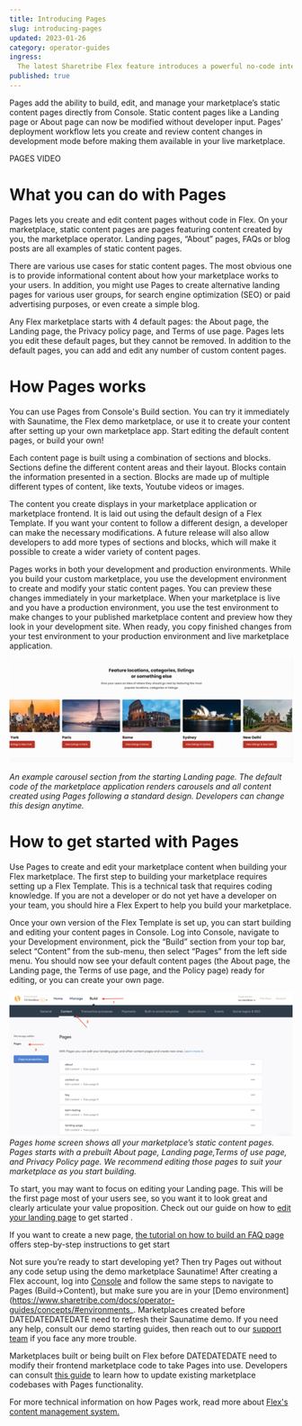 ```yaml
---
title: Introducing Pages
slug: introducing-pages
updated: 2023-01-26
category: operator-guides
ingress:
  The latest Sharetribe Flex feature introduces a powerful no-code interface that gives you full control over your marketplace’s content.
published: true
---
```


Pages add the ability to build, edit, and manage your marketplace’s static content pages directly from Console. Static content pages like a Landing page or About page can now be modified without developer input. Pages’ deployment workflow lets you create and review content changes in development mode before making them available in your live marketplace. 

PAGES VIDEO

# What you can do with Pages

Pages lets you create and edit content pages without code in Flex. On your marketplace, static content pages are pages featuring content created by you, the marketplace operator. Landing pages, “About” pages, FAQs or blog posts are all examples of static content pages.

There are various use cases for static content pages. The most obvious one is to provide informational content about how your marketplace works to your users. In addition, you might use Pages to create alternative landing pages for various user groups, for search engine optimization (SEO) or paid advertising purposes, or even create a simple blog.

Any Flex marketplace starts with 4 default pages: the About page, the Landing page, the Privacy policy page, and Terms of use page. Pages lets you edit these default pages, but they cannot be removed. In addition to the default pages, you can add and edit any number of custom content pages. 

# How Pages works

You can use Pages from Console's Build section. You can try it immediately with Saunatime, the Flex demo marketplace, or use it to create your content after setting up your own marketplace app. Start editing the default content pages, or build your own!

Each content page is built using a combination of sections and blocks. Sections define the different content areas and their layout. Blocks contain the information presented in a section. Blocks are made up of multiple different types of content, like texts, Youtube videos or images.

The content you create displays in your marketplace application or marketplace frontend. It is laid out using the default design of a Flex Template. If you want your content to follow a different design, a developer can make the necessary modifications. A future release will also allow developers to add more types of sections and blocks, which will make it possible to create a wider variety of content pages. 

Pages works in both your development and production environments. While you build your custom marketplace, you use the development environment to create and modify your static content pages. You can preview these changes immediately in your marketplace. When your marketplace is live and you have a production environment, you use the test environment to make changes to your published marketplace content and preview how they look in your development site. When ready, you copy finished changes from your test environment to your production environment and live marketplace application. 

![carousel-example](./carousel-example.png)

_An example carousel section from the starting Landing page. The default code of the marketplace application renders carousels and all content created using Pages following a standard design. Developers can change this design anytime._ 

# How to get started with Pages

Use Pages to create and edit your marketplace content when building your Flex marketplace. The first step to building your marketplace requires setting up a Flex Template. This is a technical task that requires coding knowledge. If you are not a developer or do not yet have a developer on your team, you should hire a Flex Expert to help you build your marketplace.

Once your own version of the Flex Template is set up, you can start building and editing your content pages in Console. Log into Console, navigate to your Development environment, pick the “Build” section from your top bar, select “Content” from the sub-menu, then select “Pages” from the left side menu. You should now see your default content pages (the About page, the Landing page, the Terms of use page, and the Policy page) ready for editing, or you can create your own page.


![pages-homescreen](./pages-homescreen.png) 
_Pages home screen shows all your marketplace’s static content pages. Pages starts with a prebuilt About page, Landing page,Terms of use page, and Privacy Policy page. We recommend editing those pages to suit your marketplace as you start building._

To start, you may want to focus on editing your Landing page. This will be the first page most of your users see, so you want it to look great and clearly articulate your value proposition. Check out our guide on how to [edit your landing page](https://www.sharetribe.com/docs/operator-guides/how-to-edit-content-pages-in-console/) to get started .

If you want to create a new page, [the tutorial on how to build an FAQ page](https://www.sharetribe.com/docs/operator-guides/how-to-create-an-faq-page/) offers step-by-step instructions to get start

Not sure you’re ready to start developing yet? Then try Pages out without any code setup using the demo marketplace Saunatime! After creating a Flex account, log into [Console](https://flex-console.sharetribe.com/) and follow the same steps to navigate  to Pages (Build->Content), but make sure you are in your [Demo environment](https://www.sharetribe.com/docs/operator-guides/concepts/#environments_. Marketplaces created before DATEDATEDATEDATE need to refresh their Saunatime demo. If you need any help, consult our demo starting guides, then reach out to our [support team](hello@sharetribe.com) if you face any more trouble.

Marketplaces built or being built on Flex before DATEDATEDATE need to modify their frontend marketplace code to take Pages into use. Developers can consult [this guide](https://www.sharetribe.com/docs/ftw/page-builder/#how-to-take-pages-into-use-if-you-are-using-an-older-version-of-ftw) to learn how to update existing marketplace codebases with Pages functionality. 

For more technical information on how Pages work, read more about [Flex's content management system.](https://www.sharetribe.com/docs/concepts/content-management)




